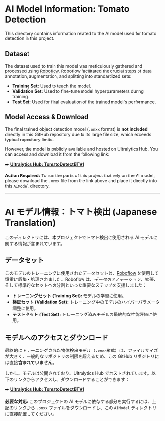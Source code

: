 # AI Model Information: Tomato Detection

This directory contains information related to the AI model used for tomato detection in this project.

## Dataset

The dataset used to train this model was meticulously gathered and processed using [Roboflow](https://roboflow.com/). Roboflow facilitated the crucial steps of data annotation, augmentation, and splitting into standardized sets:

- **Training Set:** Used to teach the model.
- **Validation Set:** Used to fine-tune model hyperparameters during training.
- **Test Set:** Used for final evaluation of the trained model's performance.

## Model Access & Download

The final trained object detection model (`.onxx` format) is **not included** directly in this GitHub repository due to its large file size, which exceeds typical repository limits.

However, the model is publicly available and hosted on Ultralytics Hub. You can access and download it from the following link:

➡️ **[Ultralytics Hub: TomatoDetectBTV1](https://hub.ultralytics.com/models/G7BEsWD7K2GaELwWj6ka)**

**Action Required:** To run the parts of this project that rely on the AI model, please download the `.onxx` file from the link above and place it directly into this `AIModel` directory.

---

# AI モデル情報：トマト検出 (Japanese Translation)

このディレクトリには、本プロジェクトでトマト検出に使用される AI モデルに関する情報が含まれています。

## データセット

このモデルのトレーニングに使用されたデータセットは、[Roboflow](https://roboflow.com/) を使用して慎重に収集・処理されました。Roboflow は、データのアノテーション、拡張、そして標準的なセットへの分割といった重要なステップを支援しました：

- **トレーニングセット (Training Set):** モデルの学習に使用。
- **検証セット (Validation Set):** トレーニング中のモデルのハイパーパラメータ調整に使用。
- **テストセット (Test Set):** トレーニング済みモデルの最終的な性能評価に使用。

## モデルへのアクセスとダウンロード

最終的にトレーニングされた物体検出モデル（`.onxx`形式）は、ファイルサイズが大きく、一般的なリポジトリの制限を超えるため、この GitHub リポジトリには直接**含まれていません**。

しかし、モデルは公開されており、Ultralytics Hub でホストされています。以下のリンクからアクセスし、ダウンロードすることができます：

➡️ **[Ultralytics Hub: TomatoDetectBTV1](https://hub.ultralytics.com/models/G7BEsWD7K2GaELwWj6ka)**

**必要な対応:** このプロジェクトの AI モデルに依存する部分を実行するには、上記のリンクから `.onxx` ファイルをダウンロードし、この `AIModel` ディレクトリに直接配置してください。
